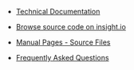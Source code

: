 * [Technical Documentation](https://github.com/tesseract-ocr/tesseract/wiki/Technical-Documentation)

* [Browse source code on insight.io](https://www.insight.io/github.com/tesseract-ocr/tesseract)

* [Manual Pages - Source Files](https://github.com/tesseract-ocr/tesseract/tree/master/doc)

* [Frequently Asked Questions](https://github.com/tesseract-ocr/tesseract/wiki/FAQ)